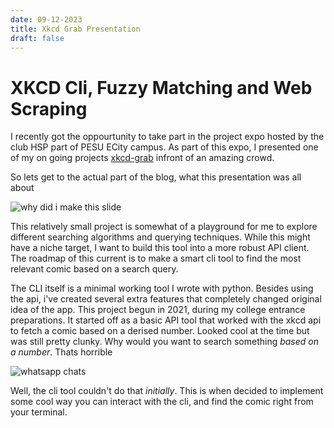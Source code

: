 ```yaml
---
date: 09-12-2023
title: Xkcd Grab Presentation
draft: false 
---
```


# XKCD Cli, Fuzzy Matching and Web Scraping

I recently got the oppourtunity to take part in the project expo hosted by the club HSP part of PESU ECity campus. As part of this expo, I presented one of my on going projects [xkcd-grab](http://github.com/bwaklog/xkcd-grab) infront of an amazing crowd.

So lets get to the actual part of the blog, what this presentation was all about

![why did i make this slide](https://i.imgur.com/j4xVBvR.jpg)

This relatively small project is somewhat of a playground for me to explore different searching algorithms and querying techniques. While this might have a niche target, I want to build this tool into a more robust API client. The roadmap of this current is to make a smart cli tool to find the most relevant comic based on a search query.

The CLI itself is a minimal working tool I wrote with python. Besides using the api, i've created several extra features that completely changed original idea of the app. This project begun in 2021, during my college entrance preparations. It started off as a basic API tool that worked with the xkcd api to fetch a comic based on a derised number. Looked cool at the time but was still pretty clunky. Why would you want to search something _based on a number_. Thats horrible

![whatsapp chats](https://i.imgur.com/Gzhcsps.jpg) 

Well, the cli tool couldn't do that _initially_. This is when decided to implement some cool way you can interact with the cli, and find the comic right from your terminal.